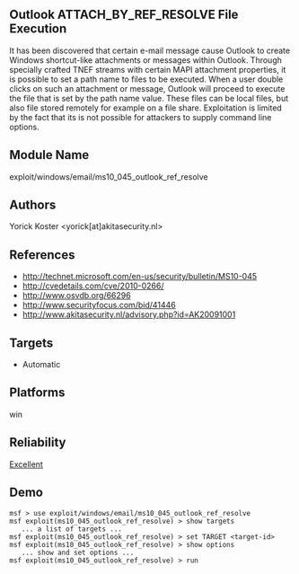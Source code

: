## Outlook ATTACH_BY_REF_RESOLVE File Execution

It has been discovered that certain e-mail message cause 
Outlook to create Windows shortcut-like attachments or 
messages within Outlook. Through specially crafted TNEF 
streams with certain MAPI attachment properties, it is 
possible to set a path name to files to be executed. When a 
user double clicks on such an attachment or message, Outlook 
will proceed to execute the file that is set by the path 
name value. These files can be local files, but also file 
stored remotely for example on a file share. Exploitation is 
limited by the fact that its is not possible for attackers 
to supply command line options.


## Module Name
exploit/windows/email/ms10_045_outlook_ref_resolve

## Authors
Yorick Koster <yorick[at]akitasecurity.nl>


## References
* http://technet.microsoft.com/en-us/security/bulletin/MS10-045
* http://cvedetails.com/cve/2010-0266/
* http://www.osvdb.org/66296
* http://www.securityfocus.com/bid/41446
* http://www.akitasecurity.nl/advisory.php?id=AK20091001



## Targets
* Automatic


## Platforms
win

## Reliability
[Excellent](https://github.com/rapid7/metasploit-framework/wiki/Exploit-Ranking)

## Demo

```
msf > use exploit/windows/email/ms10_045_outlook_ref_resolve
msf exploit(ms10_045_outlook_ref_resolve) > show targets
   ... a list of targets ...
msf exploit(ms10_045_outlook_ref_resolve) > set TARGET <target-id>
msf exploit(ms10_045_outlook_ref_resolve) > show options
   ... show and set options ...
msf exploit(ms10_045_outlook_ref_resolve) > run
```
    
    